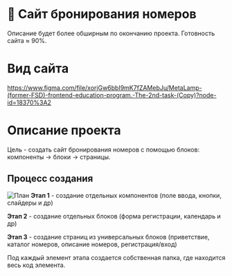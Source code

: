 # 📖 Сайт бронирования номеров
Описание будет более обширным по окончанию проекта. Готовность сайта ≈ 90%.


# Вид сайта
https://www.figma.com/file/xorjGw6bbI9mK7fZAMebJu/MetaLamp-(former-FSD)-frontend-education-program.-The-2nd-task-(Copy)?node-id=18370%3A2


# Описание проекта
Цель - создать сайт бронирования номеров с помощью блоков: компоненты -> блоки -> страницы.


## Процесс создания
![План](https://user-images.githubusercontent.com/88396768/155754723-eb29c9f1-0ff7-490e-b51a-331b91132c31.png)
**Этап 1** - создание отдельных компонентов (поле ввода, кнопки, слайдеры и др)

**Этап 2** - создание отдельных блоков (форма регистрации, календарь и др)

**Этап 3** - создание страниц из универсальных блоков (приветствие, каталог номеров, описание номеров, регистрация/вход)

Под каждый элемент этапа создается собственная папка, где находится весь код элемента.
